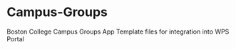 Campus-Groups
=============

Boston College Campus Groups App
Template files for integration into WPS Portal
